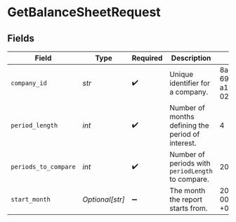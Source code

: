 # GetBalanceSheetRequest


## Fields

| Field                                             | Type                                              | Required                                          | Description                                       | Example                                           |
| ------------------------------------------------- | ------------------------------------------------- | ------------------------------------------------- | ------------------------------------------------- | ------------------------------------------------- |
| `company_id`                                      | *str*                                             | :heavy_check_mark:                                | Unique identifier for a company.                  | 8a210b68-6988-11ed-a1eb-0242ac120002              |
| `period_length`                                   | *int*                                             | :heavy_check_mark:                                | Number of months defining the period of interest. | 4                                                 |
| `periods_to_compare`                              | *int*                                             | :heavy_check_mark:                                | Number of periods with `periodLength` to compare. | 20                                                |
| `start_month`                                     | *Optional[str]*                                   | :heavy_minus_sign:                                | The month the report starts from.                 | 2022-10-23 00:00:00 +0000 UTC                     |